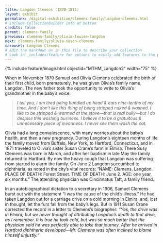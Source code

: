 ```yaml
---
title: Langdon Clemens (1870-1871)
layout: exhibit
permalink: /digital-exhibition/clemens-family/langdon-clemens.html
# include CollectionBuilder info at bottom
credits: false
parent: clemens-family
previous: clemens-family/olivia-louise-langdon
next: clemens-family/olivia-susan-clemens
carousel: Langdon Clemens
# Edit the markdown on in this file to describe your collection
# Look in _includes/feature for options to easily add features to the page
---
```


{% include feature/image.html objectid="MTHM_Langdon2" width="75" %}

When in November 1870 Samuel and Olivia Clemens celebrated the birth of their first child, born prematurely, he was given Olivia’s family name, Langdon. The new father took the opportunity to write to Olivia’s grandmother in the baby’s voice:

>_I tell you, I am tired being bundled up head & ears nine-tenths of my time. And I don’t like this thing of being stripped naked & washed. I like to be stripped & warmed at the stove—that is real bully—but I do despise this washing business. I believe it to be a gratuitous & unnecessary piece of meanness. I never see them wash the cat._

Olivia had a long convalescence, with many worries about the baby’s health, and then a new pregnancy. During Langdon’s eighteen months of life the family moved from Buffalo, New York, to Hartford, Connecticut, and in 1871 traveled to Olivia’s sister Susan Crane’s farm in Elmira. There Susy Clemens was born in March, and after her baptism in late May the family returned to Hartford. By now the heavy cough that Langdon was suffering from started to alarm the family. On June 2 Langdon succumbed to diphtheria, as noted in the city’s vital records: “NAME: Clemens, Langdon. PLACE OF DEATH: Forest Street. TIME OF DEATH: June 2. AGE: one year, six months.” The attending physician was Cincinnatus Taft, a family friend. 

In an autobiographical dictation to a secretary in 1906, Samuel Clemens burst out with the statement “I was the cause of the child’s illness.” He had taken Langdon out for a carriage drive on a cold morning in Elmira, and, lost in thought, let the furs fall from the baby’s legs. But in 1911 Susan Crane corrected the record in a letter to Clemens’s biographer: _“Yes, the drive was in Elmira, but we never thought of attributing Langdon’s death to that drive, as I remember. It is true he took cold, but was so much better that the physician said he was perfectly able to take that journey. After he arrived in Hartford diphtheria developed—Mr. Clemens was often inclined to blame himself unjustly.”_
